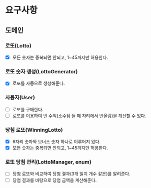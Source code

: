 # 요구사항

## 도메인

### 로또(Lotto)
- [x] 모든 숫자는 중복되면 안되고, 1~45까지만 허용한다.

### 로또 숫자 생성(LottoGenerator)
 - [x] 로또를 자동으로 생성해준다.

### 사용자(User)
 - [ ] 로또를 구매한다.
 - [ ] 로또를 이용하여 번 수익(소수점 둘 째 자리에서 반올림)을 계산할 수 있다.

### 당첨 로또(WinningLotto)
 - [x] 6자리 숫자와 보너스 숫자 하나로 이루어져 있다.
 - [x] 모든 숫자는 중복되면 안되고, 1~45까지만 허용한다.

### 로또 당첨 관리(LottoManager, enum)
 - [ ] 당첨 로또와 비교하여 당첨 결과(3개 일치 개수 같은)를 알려준다.
 - [ ] 당첨 결과를 바탕으로 당첨 금액을 계산해준다.